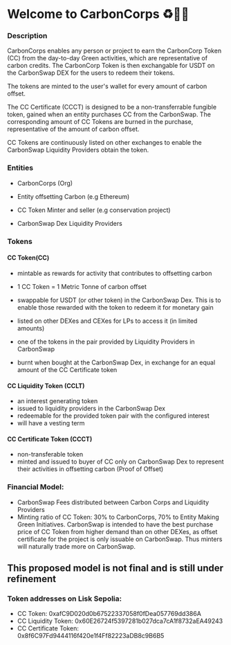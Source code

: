 
# Welcome to CarbonCorps ♻️👮🏽

### Description

CarbonCorps enables any person or project to earn the CarbonCorp Token (CC) from the day-to-day Green activities, which are representative of carbon credits. The CarbonCorp Token is then exchangable for USDT on the CarbonSwap DEX for the users to redeem their tokens. 

The tokens are minted to the user's wallet for every amount of carbon offset.

The CC Certificate (CCCT) is designed to be a non-transferrable fungible token, gained when an entity purchases CC from the CarbonSwap. The corresponding amount of CC Tokens are burned in the purchase, representative of the amount of carbon offset.  

CC Tokens are continuously listed on other exchanges to enable the CarbonSwap Liquidity Providers obtain the token.

### Entities

- CarbonCorps (Org)

- Entity offsetting Carbon (e.g Ethereum)

- CC Token Minter and seller (e.g conservation project)
 
- CarbonSwap Dex Liquidity Providers

### Tokens

#### CC Token(CC) 
- mintable as rewards for activity that contributes to offsetting carbon

- 1 CC Token = 1 Metric Tonne of carbon offset
- swappable for USDT (or other token) in the CarbonSwap Dex. This is to enable those rewarded with the token to redeem it for monetary gain
- listed on other DEXes and CEXes for LPs to access it (in limited amounts)
- one of the tokens in the pair provided by Liquidity Providers in CarbonSwap
- burnt when bought at the CarbonSwap Dex, in exchange for an equal amount of the CC Certificate token
#### CC Liquidity Token (CCLT)
- an interest generating token
- issued to liquidity providers in the CarbonSwap Dex
- redeemable for the provided token pair with the configured interest
- will have a vesting term 
 #### CC Certificate Token (CCCT)
- non-transferable token
- minted and issued to buyer of CC only on CarbonSwap Dex to represent their activities in offsetting carbon (Proof of Offset) 

### Financial Model:
- CarbonSwap Fees distributed between Carbon Corps and Liquidity Providers
- Minting ratio of CC Token: 30% to CarbonCorps, 70% to Entity Making Green Initiatives. CarbonSwap is intended to have the best purchase price of CC Token from higher demand than on other DEXes, as offset certificate for the project is only issuable on CarbonSwap. Thus minters will naturally trade more on CarbonSwap.

## This proposed model is not final and is still under refinement 

### Token addresses on Lisk Sepolia:
- CC Token: 0xafC9D020d0b67522337058f0fDea057769dd386A
- CC Liquidity Token: 0x60E26724f5397281b027dca7cA1f8732aEA49243
- CC Certificate Token: 0x8f6C97Fd9444116f420e1f4Ff82223aDB8c9B6B5
